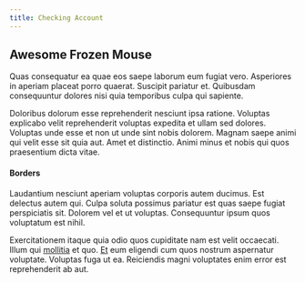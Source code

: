 ```yaml
---
title: Checking Account
---
```


## Awesome Frozen Mouse

Quas consequatur ea quae eos saepe laborum eum fugiat vero. Asperiores in aperiam placeat porro quaerat. Suscipit pariatur et. Quibusdam consequuntur dolores nisi quia temporibus culpa qui sapiente.

Doloribus dolorum esse reprehenderit nesciunt ipsa ratione. Voluptas explicabo velit reprehenderit voluptas expedita et ullam sed dolores. Voluptas unde esse et non ut unde sint nobis dolorem. Magnam saepe animi qui velit esse sit quia aut. Amet et distinctio. Animi minus et nobis qui quos praesentium dicta vitae.

#### Borders

Laudantium nesciunt aperiam voluptas corporis autem ducimus. Est delectus autem qui. Culpa soluta possimus pariatur est quas saepe fugiat perspiciatis sit. Dolorem vel et ut voluptas. Consequuntur ipsum quos voluptatum est nihil.

Exercitationem itaque quia odio quos cupiditate nam est velit occaecati. Illum qui [mollitia](/eos/velit/awesome.md) et quo. [Et](/facere/odit/licensed_granite_salad.md) eum eligendi cum quos nostrum aspernatur voluptate. Voluptas fuga ut ea. Reiciendis magni voluptates enim error est reprehenderit ab aut.
